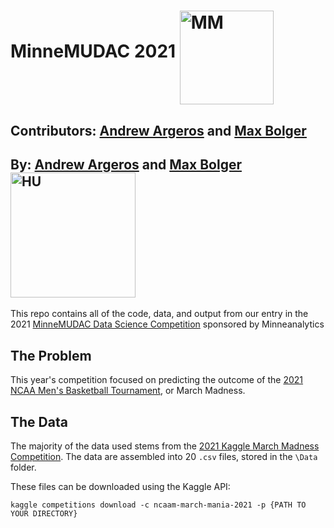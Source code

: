 # MinneMUDAC 2021 [<img align="middle" alt="MM" width="150px" src="https://external-content.duckduckgo.com/iu/?u=https%3A%2F%2Fupload.wikimedia.org%2Fwikipedia%2Fen%2Fthumb%2F2%2F28%2FMarch_Madness_logo.svg%2F1200px-March_Madness_logo.svg.png&f=1&nofb=1" />][MM]

## Contributors: [Andrew Argeros](https://www.linkedin.com/in/andrewargeros/) and [Max Bolger](https://www.linkedin.com/in/max-bolger/)

## By: [Andrew Argeros](https://www.linkedin.com/in/andrewargeros/) and [Max Bolger](https://www.linkedin.com/in/max-bolger/) [<img align="middle" alt="HU" width="200px" src="https://www.collegeconsensus.com/wp-content/uploads/2020/05/Hamline-University-logo.png" />][HU]

This repo contains all of the code, data, and output from our entry in the 2021 [MinneMUDAC Data Science Competition](https://minneanalytics.org/minnemudac/) sponsored by Minneanalytics

## The Problem

This year's competition focused on predicting the outcome of the [2021 NCAA Men's Basketball Tournament](https://en.wikipedia.org/wiki/2021_NCAA_Division_I_Men%27s_Basketball_Tournament), or March Madness.

## The Data

The majority of the data used stems from the [2021 Kaggle March Madness Competition](https://www.kaggle.com/c/ncaam-march-mania-2021/data). The data are assembled into 20 `.csv` files, stored in the `\Data` folder.

These files can be downloaded using the Kaggle API: 

```
kaggle competitions download -c ncaam-march-mania-2021 -p {PATH TO YOUR DIRECTORY}
```


[HU]: hamline.edu
[MM]: https://www.ncaa.com/news/basketball-men/article/2021-march-madness-schedule
